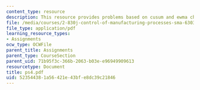 ```yaml
---
content_type: resource
description: This resource provides problems based on cusum and ewma charts and others.
file: /media/courses/2-830j-control-of-manufacturing-processes-sma-6303-spring-2008/523544381a56421e43bfe8dc39c21846_ps4.pdf
file_type: application/pdf
learning_resource_types:
- Assignments
ocw_type: OCWFile
parent_title: Assignments
parent_type: CourseSection
parent_uid: 71b95f3c-366b-2063-b03e-e96949909613
resourcetype: Document
title: ps4.pdf
uid: 52354438-1a56-421e-43bf-e8dc39c21846
---
```

